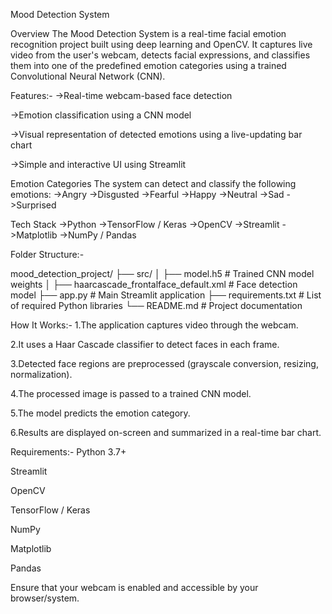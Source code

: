 Mood Detection System

Overview
The Mood Detection System is a real-time facial emotion recognition project built using deep learning and OpenCV. It captures live video from the user's webcam, detects facial expressions, and classifies them into one of the predefined emotion categories using a trained Convolutional Neural Network (CNN).

Features:-
->Real-time webcam-based face detection

->Emotion classification using a CNN model

->Visual representation of detected emotions using a live-updating bar chart

->Simple and interactive UI using Streamlit

Emotion Categories
The system can detect and classify the following emotions:
->Angry
->Disgusted
->Fearful
->Happy
->Neutral
->Sad
->Surprised

Tech Stack
->Python
->TensorFlow / Keras
->OpenCV
->Streamlit
->Matplotlib
->NumPy / Pandas

Folder Structure:-

mood_detection_project/
├── src/
│   ├── model.h5                     # Trained CNN model weights
│   ├── haarcascade_frontalface_default.xml  # Face detection model
├── app.py                           # Main Streamlit application
├── requirements.txt                 # List of required Python libraries
└── README.md                        # Project documentation

How It Works:-
1.The application captures video through the webcam.

2.It uses a Haar Cascade classifier to detect faces in each frame.

3.Detected face regions are preprocessed (grayscale conversion, resizing, normalization).

4.The processed image is passed to a trained CNN model.

5.The model predicts the emotion category.

6.Results are displayed on-screen and summarized in a real-time bar chart.

Requirements:-
Python 3.7+

Streamlit

OpenCV

TensorFlow / Keras

NumPy

Matplotlib

Pandas

Ensure that your webcam is enabled and accessible by your browser/system.
